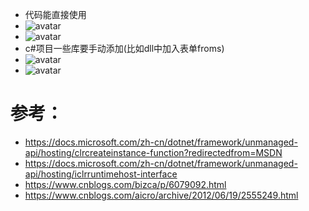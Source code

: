 * 代码能直接使用
* ![avatar](https://github.com/haidragon/dragonhook/blob/master/pages/page3/images/1.png)
* ![avatar](https://github.com/haidragon/dragonhook/blob/master/pages/page3/images/2.png)
* c#项目一些库要手动添加(比如dll中加入表单froms)
* ![avatar](https://github.com/haidragon/dragonhook/blob/master/pages/page3/images/3.png)
* ![avatar](https://github.com/haidragon/dragonhook/blob/master/pages/page3/images/4.png)

# 参考：
* https://docs.microsoft.com/zh-cn/dotnet/framework/unmanaged-api/hosting/clrcreateinstance-function?redirectedfrom=MSDN
* https://docs.microsoft.com/zh-cn/dotnet/framework/unmanaged-api/hosting/iclrruntimehost-interface
* https://www.cnblogs.com/bizca/p/6079092.html
* https://www.cnblogs.com/aicro/archive/2012/06/19/2555249.html
